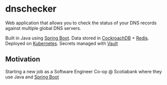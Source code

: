 # dnschecker
 
Web application that allows you to check the status of your DNS records against multiple global DNS servers. 

Built in Java using [Spring Boot](https://spring.io/projects/spring-boot). Data stored in [CockroachDB](https://www.cockroachlabs.com/) + [Redis](https://redis.io/). Deployed on [Kubernetes](https://kubernetes.io/). Secrets managed with [Vault](https://www.vaultproject.io/)


## Motivation

Starting a new job as a Software Engineer Co-op @ Scotiabank where they use Java and [Spring Boot](https://spring.io/projects/spring-boot)